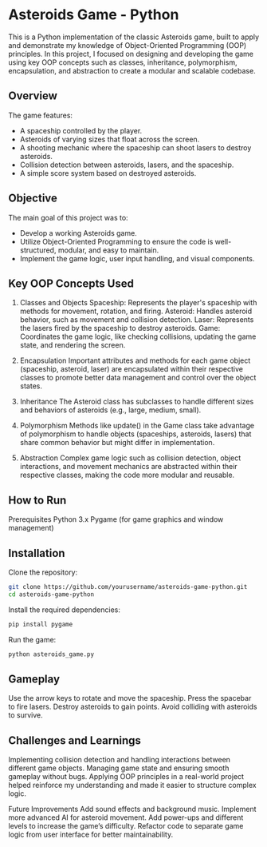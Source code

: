 # Asteroids Game - Python
This is a Python implementation of the classic Asteroids game, built to apply and demonstrate my knowledge of Object-Oriented Programming (OOP) principles. In this project, I focused on designing and developing the game using key OOP concepts such as classes, inheritance, polymorphism, encapsulation, and abstraction to create a modular and scalable codebase.

## Overview
The game features:

- A spaceship controlled by the player.
- Asteroids of varying sizes that float across the screen.
- A shooting mechanic where the spaceship can shoot lasers to destroy asteroids.
- Collision detection between asteroids, lasers, and the spaceship.
- A simple score system based on destroyed asteroids.

## Objective
The main goal of this project was to:

- Develop a working Asteroids game.
- Utilize Object-Oriented Programming to ensure the code is well-structured, modular, and easy to maintain.
- Implement the game logic, user input handling, and visual components.

## Key OOP Concepts Used
1. Classes and Objects
Spaceship: Represents the player's spaceship with methods for movement, rotation, and firing.
Asteroid: Handles asteroid behavior, such as movement and collision detection.
Laser: Represents the lasers fired by the spaceship to destroy asteroids.
Game: Coordinates the game logic, like checking collisions, updating the game state, and rendering the screen.

2. Encapsulation
Important attributes and methods for each game object (spaceship, asteroid, laser) are encapsulated within their respective classes to promote better data management and control over the object states.

3. Inheritance
The Asteroid class has subclasses to handle different sizes and behaviors of asteroids (e.g., large, medium, small).

4. Polymorphism
Methods like update() in the Game class take advantage of polymorphism to handle objects (spaceships, asteroids, lasers) that share common behavior but might differ in implementation.

5. Abstraction
Complex game logic such as collision detection, object interactions, and movement mechanics are abstracted within their respective classes, making the code more modular and reusable.

## How to Run
Prerequisites
Python 3.x
Pygame (for game graphics and window management)

## Installation

Clone the repository:
```bash
git clone https://github.com/yourusername/asteroids-game-python.git
cd asteroids-game-python
```

Install the required dependencies:
```bash
pip install pygame 
```

Run the game:
```bash
python asteroids_game.py
```

## Gameplay
Use the arrow keys to rotate and move the spaceship.
Press the spacebar to fire lasers.
Destroy asteroids to gain points.
Avoid colliding with asteroids to survive.

## Challenges and Learnings
Implementing collision detection and handling interactions between different game objects.
Managing game state and ensuring smooth gameplay without bugs.
Applying OOP principles in a real-world project helped reinforce my understanding and made it easier to structure complex logic.

Future Improvements
Add sound effects and background music.
Implement more advanced AI for asteroid movement.
Add power-ups and different levels to increase the game’s difficulty.
Refactor code to separate game logic from user interface for better maintainability.
